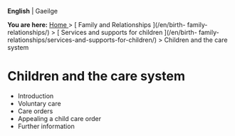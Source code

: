 **English** |  Gaeilge 

**You are here:** [ Home ](/en/) > [ Family and Relationships ](/en/birth-
family-relationships/) > [ Services and supports for children ](/en/birth-
family-relationships/services-and-supports-for-children/) > Children and the
care system

#  Children and the care system

  * Introduction 
  * Voluntary care 
  * Care orders 
  * Appealing a child care order 
  * Further information 
